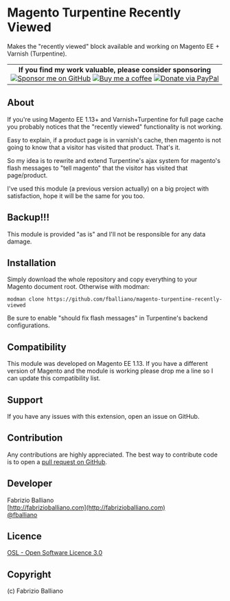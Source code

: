 Magento Turpentine Recently Viewed
==================================

Makes the "recently viewed" block available and working on Magento EE + Varnish (Turpentine).

<table><tr><td align=center>
<strong>If you find my work valuable, please consider sponsoring</strong><br />
<a href="https://github.com/sponsors/fballiano" target=_blank title="Sponsor me on GitHub"><img src="https://img.shields.io/badge/sponsor-30363D?style=for-the-badge&logo=GitHub-Sponsors&logoColor=#white" alt="Sponsor me on GitHub" /></a>
<a href="https://www.buymeacoffee.com/fballiano" target=_blank title="Buy me a coffee"><img src="https://img.shields.io/badge/Buy_Me_A_Coffee-FFDD00?style=for-the-badge&logo=buy-me-a-coffee&logoColor=black" alt="Buy me a coffee" /></a>
<a href="https://www.paypal.com/paypalme/fabrizioballiano" target=_blank title="Donate via PayPal"><img src="https://img.shields.io/badge/PayPal-00457C?style=for-the-badge&logo=paypal&logoColor=white" alt="Donate via PayPal" /></a>
</td></tr></table>

About
-----

If you're using Magento EE 1.13+ and Varnish+Turpentine for full page cache you probably notices that the "recently viewed" functionality is not working.

Easy to explain, if a product page is in varnish's cache, then magento is not going to know that a visitor has visited that product. That's it.

So my idea is to rewrite and extend Turpentine's ajax system for magento's flash messages to "tell magento" that the visitor has visited that page/product.

I've used this module (a previous version actually) on a big project with satisfaction, hope it will be the same for you too.

Backup!!!
---------
This module is provided "as is" and I'll not be responsible for any data damage.

Installation
------------

Simply download the whole repository and copy everything to your Magento document root.
Otherwise with modman:
```shell
modman clone https://github.com/fballiano/magento-turpentine-recently-viewed
```

Be sure to enable "should fix flash messages" in Turpentine's backend configurations.

Compatibility
-------------
This module was developed on Magento EE 1.13.
If you have a different version of Magento and the module is working please drop me a line so I can update this compatibility list.

Support
-------
If you have any issues with this extension, open an issue on GitHub.

Contribution
------------
Any contributions are highly appreciated. The best way to contribute code is to open a
[pull request on GitHub](https://help.github.com/articles/using-pull-requests).

Developer
---------
Fabrizio Balliano  
[http://fabrizioballiano.com](http://fabrizioballiano.com)  
[@fballiano](https://twitter.com/fballiano)

Licence
-------
[OSL - Open Software Licence 3.0](http://opensource.org/licenses/osl-3.0.php)

Copyright
---------
(c) Fabrizio Balliano
